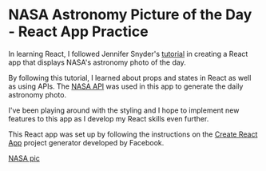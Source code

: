 # NASA Astronomy Picture of the Day - React App Practice
In learning React, I followed Jennifer Snyder's [tutorial](https://medium.com/@jlsnyder09/how-to-use-react-to-display-nasas-astronomy-picture-of-the-day-283c01ff9e31) in creating a React app that displays NASA's astronomy photo of the day.

By following this tutorial, I learned about props and states in React as well as using APIs. The [NASA API](https://api.nasa.gov/#getting-started) was used in this app to generate the daily astronomy photo.

I've been playing around with the styling and I hope to implement new features to this app as I develop my React skills even further.

This React app was set up by following the instructions on the [Create React App](https://github.com/facebook/create-react-app) project generator developed by Facebook.

[NASA pic](nasa-pic-of-day.png)
